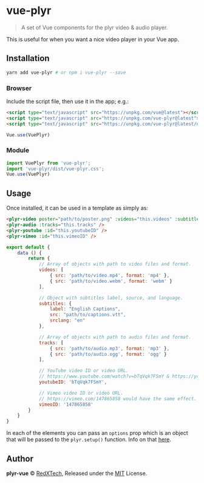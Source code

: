 # vue-plyr
>A set of Vue components for the plyr video & audio player.

This is useful for when you want a nice video player in your Vue app.

## Installation

```bash
yarn add vue-plyr # or npm i vue-plyr --save
```

### Browser

Include the script file, then use it in the app; e.g.:

```html
<script type="text/javascript" src="https://unpkg.com/vue@latest"></script>
<script type="text/javascript" src="https://unpkg.com/vue-plyr@latest"></script>
<script type="text/javascript" src="https://unpkg.com/vue-plyr@latest/dist/vue-plyr.css"></script>
```

```js
Vue.use(VuePlyr)
```

### Module

```js
import VuePlyr from 'vue-plyr';
import 'vue-plyr/dist/vue-plyr.css';
Vue.use(VuePlyr)
```

## Usage

Once installed, it can be used in a template as simply as:

```html
<plyr-video poster="path/to/poster.png" :videos="this.videos" :subtitles="this.subtitles" :crossorigin="true" />
<plyr-audio :tracks="this.tracks" />
<plyr-youtube :id="this.youtubeID" />
<plyr-vimeo :id="this.vimeoID" />
```
```js
export default {
    data () {
        return {
            // Array of objects with path to video files and format.
            videos: [
                { src: 'path/to/video.mp4', format: 'mp4' },
                { src: 'path/to/video.webm', format: 'webm' }
            ],

            // Object with subtitles label, source, and language.
            subtitles: {
                label: "English Captions",
                src: "path/to/captions.vtt",
                srclang: "en"
            },

            // Array of objects with path to audio files and format.
            tracks: [
                { src: 'path/to/audio.mp3', format: 'mp3' },
                { src: 'path/to/audio.ogg', format: 'ogg' }
            ],

            // YouTube video ID or video URL.
            // https://www.youtube.com/watch?v=bTqVqk7FSmY & https://youtu.be/bTqVqk7FSmY would have the same effect.
            youtubeID: 'bTqVqk7FSmY',

            // Vimeo video ID or video URL.
            // https://vimeo.com/147865858 would have the same effect.
            vimeoID: '147865858'
        }
    }
}
```

In each of the elements you can pass an `options` prop which is an object that will be passed to the `plyr.setup()`
function. Info on that [here](https://github.com/sampotts/plyr#options).

## Author

**plyr-vue** © [RedXTech](https://github.com/redxtech), Released under the [MIT](./LICENSE) License.